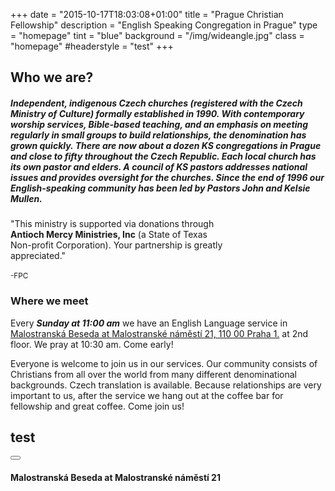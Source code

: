 +++
date = "2015-10-17T18:03:08+01:00"
title = "Prague Christian Fellowship"
description = "English Speaking Congregation in Prague"
type = "homepage"
tint = "blue"
background = "/img/wideangle.jpg"
class = "homepage"
#headerstyle = "test"
+++


<div class="row">
    <div class="col-md-10 ml-auto mr-auto text-center">
        <h2 class="title">Who we are?</h2>
        <h5 class="description">Independent, indigenous Czech churches (registered with the Czech Ministry of Culture) formally established in 1990. With contemporary worship services, Bible-based teaching, and an emphasis on meeting regularly in small groups to build relationships, the denomination has grown quickly. There are now about a dozen KS congregations in Prague and close to fifty throughout the Czech Republic. Each local church has its own pastor and elders. A council of KS pastors addresses national issues and provides oversight for the churches. Since the end of 1996 our English-speaking community has been led by Pastors John and Kelsie Mullen.</h5>
    </div>
</div>
<div class="separator separator-info"></div>
<div class="section-story-overview">
    <div class="row">
        <div class="col-md-6">
            <!-- First image on the left side -->
            <div class="image-container image-left" style="background-image: url('img/overflow_room.jpg')">
                <p class="blockquote blockquote-info" style="width:350px">"This ministry is supported via donations through <b>Antioch Mercy Ministries, Inc</b> (a State of Texas Non-profit Corporation). Your partnership is greatly appreciated."
                    <br>
                    <br>
                    <small>-FPC</small>
                </p>
            </div>
            <!-- Second image on the left side of the article -->
            <div class="image-container image-left-bottom" style="background-image: url('img/worshipteam.jpg')"></div>
        </div>
        <div class="col-md-5">
            <!-- First image on the right side, above the article -->
            <div class="image-container image-right" style="background-image: url('img/beseda-front.jpg')"></div>
            <h3>Where we meet</h3>
            <p>Every <strong><em>Sunday at 11:00 am</em></strong> we have an English Language service in <!--a href='https://goo.gl/maps/RTvMn8aiERD2'--> <a href="#" data-toggle="modal" data-target="#myModal"><span data-toggle="tooltip" data-placement="bottom" title="Click for map" data-container="body" data-animation="true">Malostranská Beseda at Malostranské náměstí 21, 110 00 Praha 1.</span></a> at 2nd floor. We pray at 10:30 am. Come early!</p>
            <p>Everyone is welcome to join us in our services. Our community consists of Christians from all over the world from many different denominational backgrounds. Czech translation is available. Because relationships are very important to us, after the service we hang out at the coffee bar for fellowship and great coffee. Come join us! </p>
        </div>
    </div>
</div>
<div class="separator separator-info"></div>
<div class="section section how-can-you-help" data-background-color="black">
<h2>test</h2>
</div>
<!-- Sart Modal -->
<div class="modal fade" id="myModal" tabindex="-1" role="dialog" aria-labelledby="myModalLabel" aria-hidden="true">
    <div class="modal-dialog">
        <div class="modal-content">
            <div class="modal-header justify-content-center">
                <button type="button" class="close" data-dismiss="modal" aria-hidden="true">
                    <i class="now-ui-icons ui-1_simple-remove"></i>
                </button>
                <h4 class="title title-up p-0">Malostranská Beseda at Malostranské náměstí 21</h4>
            </div>
            <div class="modal-body">
                <div id="map-container" class="z-depth-1" style="height: 500px"></div>
            </div>
<!--             <div class="modal-footer">
                <button type="button" class="btn btn-default">Nice Button</button>
                <button type="button" class="btn btn-danger" data-dismiss="modal">Close</button>
            </div> -->
        </div>
    </div>
</div>
<!--  End Modal -->

<script src="https://maps.google.com/maps/api/js?key=AIzaSyDSV4ftz7QnQ093i-7eqrIxf91MlwBGbek"></script>
<script>
  // Regular map
function regular_map() {
    var var_location = new google.maps.LatLng(50.0883399,14.4049);
    var var_mapoptions = {
        center: var_location,
        zoom: 16
    };

    var var_map = new google.maps.Map(document.getElementById("map-container"), var_mapoptions);
    var var_marker = new google.maps.Marker({
        position: var_location,
        map: var_map,
        title: "Malostranská Beseda"
    });
}

// Initialize maps
google.maps.event.addDomListener(window, 'load', regular_map);
</script>